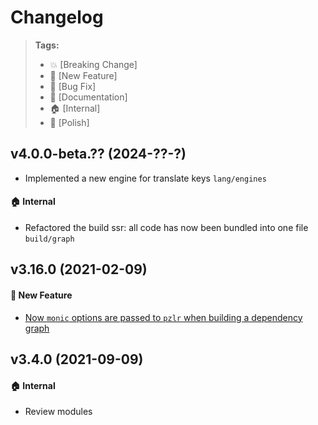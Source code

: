 Changelog
=========

> **Tags:**
> - :boom:       [Breaking Change]
> - :rocket:     [New Feature]
> - :bug:        [Bug Fix]
> - :memo:       [Documentation]
> - :house:      [Internal]
> - :nail_care:  [Polish]

## v4.0.0-beta.?? (2024-??-?)

* Implemented a new engine for translate keys `lang/engines`

#### :house:  Internal

* Refactored the build ssr: all code has now been bundled into one file `build/graph`

## v3.16.0 (2021-02-09)

#### :rocket: New Feature

* [Now `monic` options are passed to `pzlr` when building a dependency graph](https://github.com/V4Fire/Client/issues/684)

## v3.4.0 (2021-09-09)

#### :house: Internal

* Review modules
